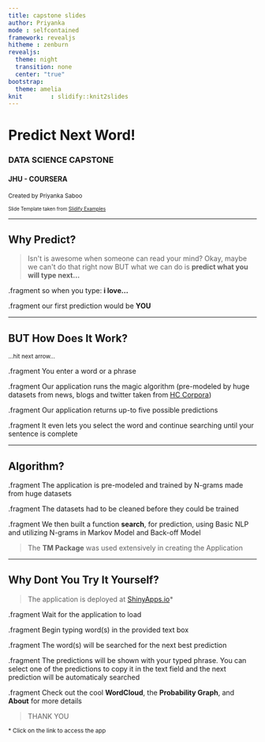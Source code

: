 ```yaml
---
title: capstone slides
author: Priyanka
mode : selfcontained
framework: revealjs
hitheme : zenburn
revealjs:
  theme: night
  transition: none
  center: "true"
bootstrap:
  theme: amelia
knit        : slidify::knit2slides
---
```


# Predict Next Word!
### DATA SCIENCE CAPSTONE 
#### JHU - COURSERA

<small> Created by Priyanka Saboo</small>

<small><small> Slide Template taken from [Slidify Examples](http://ramnathv.github.io/slidifyExamples/) </small></small>

---

## Why Predict?

> Isn't is awesome when someone can read your mind? Okay, maybe we can't do that right now BUT what we can do is **predict what you will type next...**

.fragment so when you type: <strong>i love...</strong>

.fragment our first prediction would be <strong>YOU</strong>

---

## BUT How Does It Work?

<small>...hit next arrow...</small>

.fragment You enter a word or a phrase

.fragment Our application runs the magic algorithm (pre-modeled by huge datasets from news, blogs and twitter taken from [HC Corpora](www.corpora.heliohost.org))

.fragment Our application returns up-to five possible predictions

.fragment It even lets you select the word and continue searching until your sentence is complete

---

## Algorithm?

.fragment The application is pre-modeled and trained by N-grams made from huge datasets

.fragment The datasets had to be cleaned before they could be trained

.fragment We then built a function <strong>search</strong>, for prediction, using Basic NLP and utilizing N-grams in Markov Model and Back-off Model

> The <strong>TM Package</strong> was used extensively in creating the Application

---

## Why Dont You Try It Yourself?

> The application is deployed at [ShinyApps.io](https://saboopri.shinyapps.io/predictword-capstone/)*

.fragment Wait for the application to load

.fragment Begin typing word(s) in the provided text box

.fragment The word(s) will be searched for the next best prediction

.fragment The predictions will be shown with your typed phrase. You can select one of the predictions to copy it in the text field and the next prediction will be automaticaly searched

.fragment Check out the cool <strong>WordCloud</strong>, the <strong>Probability Graph</strong>, and <strong>About</strong> for more details

> THANK YOU

<small>* Click on the link to access the app</small>
